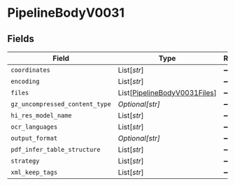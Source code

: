 # PipelineBodyV0031


## Fields

| Field                                                                         | Type                                                                          | Required                                                                      | Description                                                                   |
| ----------------------------------------------------------------------------- | ----------------------------------------------------------------------------- | ----------------------------------------------------------------------------- | ----------------------------------------------------------------------------- |
| `coordinates`                                                                 | List[*str*]                                                                   | :heavy_minus_sign:                                                            | N/A                                                                           |
| `encoding`                                                                    | List[*str*]                                                                   | :heavy_minus_sign:                                                            | N/A                                                                           |
| `files`                                                                       | List[[PipelineBodyV0031Files](../../models/shared/pipelinebodyv0031files.md)] | :heavy_minus_sign:                                                            | N/A                                                                           |
| `gz_uncompressed_content_type`                                                | *Optional[str]*                                                               | :heavy_minus_sign:                                                            | N/A                                                                           |
| `hi_res_model_name`                                                           | List[*str*]                                                                   | :heavy_minus_sign:                                                            | N/A                                                                           |
| `ocr_languages`                                                               | List[*str*]                                                                   | :heavy_minus_sign:                                                            | N/A                                                                           |
| `output_format`                                                               | *Optional[str]*                                                               | :heavy_minus_sign:                                                            | N/A                                                                           |
| `pdf_infer_table_structure`                                                   | List[*str*]                                                                   | :heavy_minus_sign:                                                            | N/A                                                                           |
| `strategy`                                                                    | List[*str*]                                                                   | :heavy_minus_sign:                                                            | N/A                                                                           |
| `xml_keep_tags`                                                               | List[*str*]                                                                   | :heavy_minus_sign:                                                            | N/A                                                                           |